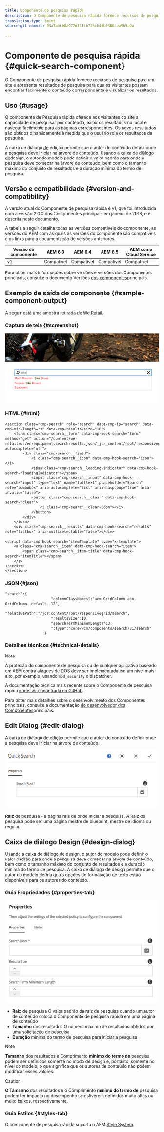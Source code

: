 ```yaml
---
title: Componente de pesquisa rápida
description: O Componente de pesquisa rápida fornece recursos de pesquisa para um site e apresenta resultados de pesquisa para que os visitantes possam pesquisar no site e filtrar os resultados.
translation-type: tm+mt
source-git-commit: 93a7ba6b8a972d111fb723cb40b0380cea9b5a9a

---
```



# Componente de pesquisa rápida {#quick-search-component}

O Componente de pesquisa rápida fornece recursos de pesquisa para um site e apresenta resultados de pesquisa para que os visitantes possam encontrar facilmente o conteúdo correspondente e visualizar os resultados.

## Uso {#usage}

O componente de Pesquisa rápida oferece aos visitantes do site a capacidade de pesquisar por conteúdo, exibir os resultados no local e navegar facilmente para as páginas correspondentes. Os novos resultados são obtidos dinamicamente à medida que o usuário rola os resultados da pesquisa.

A caixa de diálogo [de](#edit-dialog) edição permite que o autor do conteúdo defina onde a pesquisa deve iniciar na árvore de conteúdo. Usando a caixa de diálogo [de](#design-dialog)design, o autor do modelo pode definir o valor padrão para onde a pesquisa deve começar na árvore de conteúdo, bem como o tamanho máximo do conjunto de resultados e a duração mínima do termo de pesquisa.

## Versão e compatibilidade {#version-and-compatibility}

A versão atual do Componente de pesquisa rápida é v1, que foi introduzida com a versão 2.0.0 dos Componentes principais em janeiro de 2018, e é descrita neste documento.

A tabela a seguir detalha todas as versões compatíveis do componente, as versões do AEM com as quais as versões do componente são compatíveis e os links para a documentação de versões anteriores.

| Versão do componente | AEM 6.3 | AEM 6.4 | AEM 6.5 | AEM como Cloud Service |
|--- |--- |--- |--- |---|
| v1 | Compatível | Compatível | Compatível | Compatível |

Para obter mais informações sobre versões e versões dos Componentes principais, consulte o documento Versões [dos componentes](/help/versions.md)principais.

## Exemplo de saída de componente {#sample-component-output}

A seguir está uma amostra retirada de [We.Retail](https://docs.adobe.com/content/help/en/experience-manager-65/developing/bestpractices/we-retail/we-retail.html).

### Captura de tela {#screenshot}

![](/help/assets/screen_shot_2018-01-19at094248.png)

### HTML {#html}

```
<section class="cmp-search" role="search" data-cmp-is="search" data-cmp-min-length="3" data-cmp-results-size="10">
    <form class="cmp-search__form" data-cmp-hook-search="form" method="get" action="/content/we-retail/us/en/equipment.searchresults.json/_jcr_content/root/responsivegrid/search" autocomplete="off">
        <div class="cmp-search__field">
            <i class="cmp-search__icon" data-cmp-hook-search="icon"></i>
            <span class="cmp-search__loading-indicator" data-cmp-hook-search="loadingIndicator"></span>
            <input class="cmp-search__input" data-cmp-hook-search="input" type="text" name="fulltext" placeholder="Search" role="combobox" aria-autocomplete="list" aria-haspopup="true" aria-invalid="false">
            <button class="cmp-search__clear" data-cmp-hook-search="clear">
                <i class="cmp-search__clear-icon"></i>
            </button>
        </div>
    </form>
    <div class="cmp-search__results" data-cmp-hook-search="results" role="listbox" aria-multiselectable="false"></div>
    
<script data-cmp-hook-search="itemTemplate" type="x-template">
    <a class="cmp-search__item" data-cmp-hook-search="item">
        <span class="cmp-search__item-title" data-cmp-hook-search="itemTitle"></span>
    </a>
</script>
</section>
```

### JSON {#json}

```
"search":{  
                     "columnClassNames":"aem-GridColumn aem-GridColumn--default--12",
                     "relativePath":"/jcr:content/root/responsivegrid/search",
                     "resultsSize":10,
                     "searchTermMinimumLength":3,
                     ":type":"core/wcm/components/search/v1/search"
                  }
```

### Detalhes técnicos {#technical-details}

>[!NOTE]
>
>A proteção do componente de pesquisa ou de qualquer aplicativo baseado em AEM contra ataques de DOS deve ser implementada em um nível mais alto, por exemplo, usando `mod_security` o dispatcher.

A documentação técnica mais recente sobre o Componente de pesquisa rápida [pode ser encontrada no GitHub](https://adobe.com/go/aem_cmp_tech_search_v1).

Para obter mais detalhes sobre o desenvolvimento dos Componentes principais, consulte a documentação [do desenvolvedor dos Componentes](/help/developing/overview.md)principais.

## Edit Dialog {#edit-dialog}

A caixa de diálogo de edição permite que o autor do conteúdo defina onde a pesquisa deve iniciar na árvore de conteúdo.

![](/help/assets/screen_shot_2018-04-03at120132.png)

**Raiz** de pesquisa - a página raiz de onde iniciar a pesquisa. A Raiz de pesquisa pode ser uma página mestre de blueprint, mestre de idioma ou regular.

## Caixa de diálogo Design {#design-dialog}

Usando a caixa de diálogo de design, o autor do modelo pode definir o valor padrão para onde a pesquisa deve começar na árvore de conteúdo, bem como o tamanho máximo do conjunto de resultados e a duração mínima do termo de pesquisa. A caixa de diálogo de design permite que o autor do modelo defina quais opções de formatação de texto estão disponíveis para os autores do conteúdo.

### Guia Propriedades {#properties-tab}

![](/help/assets/screen_shot_2018-04-03at120028.png)

* **Raiz** de pesquisa O valor padrão da raiz de pesquisa quando um autor de conteúdo coloca o Componente de pesquisa rápida em uma página de conteúdo
* **Tamanho** dos resultados O número máximo de resultados obtidos por uma solicitação de pesquisa
* **Duração** mínima do termo de pesquisa para iniciar a pesquisa

>[!NOTE]
>
>**Tamanho** dos resultados e Comprimento **mínimo do termo de** pesquisa podem ser definidos somente no modo de design e, portanto, somente no nível do modelo, o que significa que os autores de conteúdo não podem modificar esses valores.

>[!CAUTION]
>
>**O Tamanho** dos resultados e o Comprimento **mínimo do termo de** pesquisa podem ter impacto no desempenho se estiverem definidos muito altos ou muito baixos, respectivamente.

### Guia Estilos {#styles-tab}

O componente de pesquisa rápida suporta o AEM [Style System](/help/get-started/authoring.md#component-styling).
